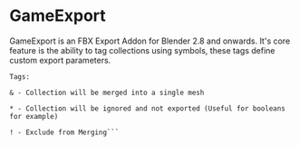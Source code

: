 # GameExport

GameExport is an FBX Export Addon for Blender 2.8 and onwards. It's core feature is the ability to tag collections using symbols, these tags define custom export parameters. 

```
Tags:

& - Collection will be merged into a single mesh

* - Collection will be ignored and not exported (Useful for booleans for example)

! - Exclude from Merging```

